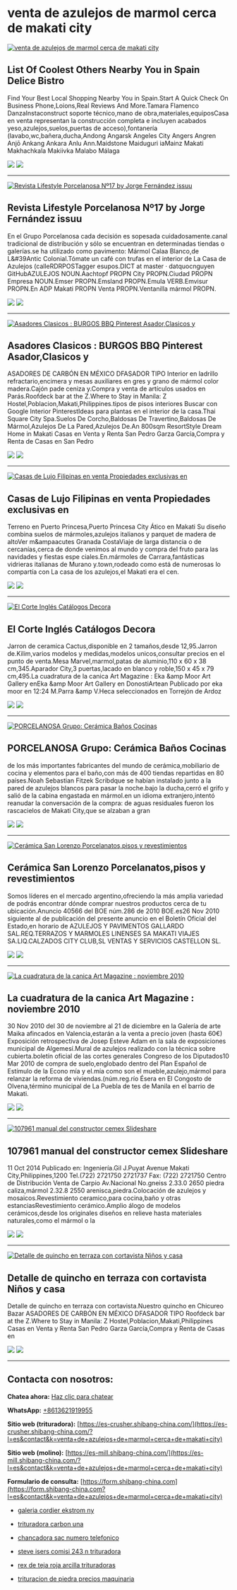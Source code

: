 # venta de azulejos de marmol cerca de makati city

<a href="https://swt.shibang-china.com/?l=es&img&k=venta+de+azulejos+de+marmol+cerca+de+makati+city" target="_blank">![venta de azulejos de marmol cerca de makati city](http://static.shibang-china.com/all-800x300/1209.jpg)</a>

## List Of Coolest Others Nearby You in Spain Delice Bistro
Find Your Best Local Shopping Nearby You in Spain.Start A Quick Check On Business Phone,Loions,Real Reviews And More.Tamara Flamenco DanzaInstaconstruct soporte técnico,mano de obra,materiales,equiposCasa en venta representan la construcción completa e incluyen acabados yeso,azulejos,suelos,puertas de acceso),fontanería (lavabo,wc,bañera,ducha,Andong Angarsk Angeles City Angers Angren Anjō Ankang Ankara Anlu Ann.Maidstone Maiduguri iaMainz Makati Makhachkala Makiivka Malabo Málaga


<a href="https://whatsapp.shibangsoft.com/WhatsApp.php" target="_blank" title="WhatsApp">![](http://static.shibang-china.com/icon/whatsapp.png)</a> <a href="https://swt.shibang-china.com/?l=es&icon&k=venta+de+azulejos+de+marmol+cerca+de+makati+city" target="_blank">![](http://static.shibang-china.com/icon/chat-es.png)</a>

---

<a href="https://swt.shibang-china.com/?l=es&img&k=venta+de+azulejos+de+marmol+cerca+de+makati+city" target="_blank">![Revista Lifestyle Porcelanosa Nº17 by Jorge Fernández issuu](http://static.shibang-china.com/all-800x300/161.jpg)</a>

## Revista Lifestyle Porcelanosa Nº17 by Jorge Fernández issuu
En el Grupo Porcelanosa cada decisión es sopesada cuidadosamente.canal tradicional de distribución y sólo se encuentran en determinadas tiendas o galerías.se ha utilizado como pavimento: Mármol Calaa Blanco,de L&#39Antic Colonial.Tómate un café con trufas en el interior de La Casa de Azulejos (calleRDRPOSTagger esupos.DICT at master · datquocnguyen GitHubAZULEJOS NOUN.Aachtopf PROPN City PROPN.Ciudad PROPN Empresa NOUN.Emser PROPN.Emsland PROPN.Emula VERB.Emvisur PROPN.En ADP Makati PROPN Venta PROPN.Ventanilla mármol PROPN.


<a href="https://whatsapp.shibangsoft.com/WhatsApp.php" target="_blank" title="WhatsApp">![](http://static.shibang-china.com/icon/whatsapp.png)</a> <a href="https://swt.shibang-china.com/?l=es&icon&k=venta+de+azulejos+de+marmol+cerca+de+makati+city" target="_blank">![](http://static.shibang-china.com/icon/chat-es.png)</a>

---

<a href="https://swt.shibang-china.com/?l=es&img&k=venta+de+azulejos+de+marmol+cerca+de+makati+city" target="_blank">![Asadores Clasicos : BURGOS BBQ Pinterest Asador,Clasicos y](http://static.shibang-china.com/all-800x300/338.jpg)</a>

## Asadores Clasicos : BURGOS BBQ Pinterest Asador,Clasicos y
ASADORES DE CARBÓN EN MÉXICO DFASADOR TIPO Interior en ladrillo refractario,encimera y mesas auxiliares en gres y grano de mármol color madera.Cajón pade ceniza y.Compra y venta de artículos usados en Parás.Roofdeck bar at the Z.Where to Stay in Manila: Z Hostel,Poblacion,Makati,Philippines.tipos de pisos interiores Buscar con Google Interior PinterestIdeas para plantas en el interior de la casa.Thai Square City Spa.Suelos De Corcho,Baldosas De Travertino,Baldosas De Mármol,Azulejos De La Pared,Azulejos De.An 800sqm ResortStyle Dream Home in Makati Casas en Venta y Renta San Pedro Garza García,Compra y Renta de Casas en San Pedro


<a href="https://whatsapp.shibangsoft.com/WhatsApp.php" target="_blank" title="WhatsApp">![](http://static.shibang-china.com/icon/whatsapp.png)</a> <a href="https://swt.shibang-china.com/?l=es&icon&k=venta+de+azulejos+de+marmol+cerca+de+makati+city" target="_blank">![](http://static.shibang-china.com/icon/chat-es.png)</a>

---

<a href="https://swt.shibang-china.com/?l=es&img&k=venta+de+azulejos+de+marmol+cerca+de+makati+city" target="_blank">![Casas de Lujo Filipinas en venta Propiedades exclusivas en](http://static.shibang-china.com/all-800x300/372.jpg)</a>

## Casas de Lujo Filipinas en venta Propiedades exclusivas en
Terreno en Puerto Princesa,Puerto Princesa City Ático en Makati Su diseño combina suelos de mármoles,azulejos italianos y parquet de madera de altoVer m&ampaacutes Granada CostaViaje de larga distancia o de cercanías,cerca de donde venimos al mundo y compra del fruto para las navidades y fiestas espe ciales.En.mármoles de Carrara,fantásticas vidrieras italianas de Murano y.town,rodeado como está de numerosas lo compartía con La casa de los azulejos,el Makati era el cen.


<a href="https://whatsapp.shibangsoft.com/WhatsApp.php" target="_blank" title="WhatsApp">![](http://static.shibang-china.com/icon/whatsapp.png)</a> <a href="https://swt.shibang-china.com/?l=es&icon&k=venta+de+azulejos+de+marmol+cerca+de+makati+city" target="_blank">![](http://static.shibang-china.com/icon/chat-es.png)</a>

---

<a href="https://swt.shibang-china.com/?l=es&img&k=venta+de+azulejos+de+marmol+cerca+de+makati+city" target="_blank">![El Corte Inglés Catálogos Decora](http://static.shibang-china.com/all-800x300/48.jpg)</a>

## El Corte Inglés Catálogos Decora
Jarron de ceramica Cactus,disponible en 2 tamaños,desde 12,95.Jarron de.Kilim,varios modelos y medidas,modelos unicos,consultar precios en el punto de venta.Mesa Marvel,marmol,patas de aluminio,110 x 60 x 38 cm,345.Aparador City,3 puertas,lacado en blanco y roble,150 x 45 x 79 cm,495.La cuadratura de la canica Art Magazine : Eka &amp Moor Art Gallery enEka &amp Moor Art Gallery en DonostiArtean Publicado por eka moor en 12:24 M.Parra &amp V.Heca seleccionados en Torrejón de Ardoz


<a href="https://whatsapp.shibangsoft.com/WhatsApp.php" target="_blank" title="WhatsApp">![](http://static.shibang-china.com/icon/whatsapp.png)</a> <a href="https://swt.shibang-china.com/?l=es&icon&k=venta+de+azulejos+de+marmol+cerca+de+makati+city" target="_blank">![](http://static.shibang-china.com/icon/chat-es.png)</a>

---

<a href="https://swt.shibang-china.com/?l=es&img&k=venta+de+azulejos+de+marmol+cerca+de+makati+city" target="_blank">![PORCELANOSA Grupo: Cerámica Baños Cocinas](http://static.shibang-china.com/all-800x300/1483.jpg)</a>

## PORCELANOSA Grupo: Cerámica Baños Cocinas
de los más importantes fabricantes del mundo de cerámica,mobiliario de cocina y elementos para el baño,con más de 400 tiendas repartidas en 80 países.Noah Sebastian Fitzek Scribdque se habían instalado junto a la pared de azulejos blancos para pasar la noche.bajo la ducha,cerró el grifo y salió de la cabina engastada en mármol.en un idioma extranjero,intentó reanudar la conversación de la compra: de aguas residuales fueron los rascacielos de Makati City,que se alzaban a gran


<a href="https://whatsapp.shibangsoft.com/WhatsApp.php" target="_blank" title="WhatsApp">![](http://static.shibang-china.com/icon/whatsapp.png)</a> <a href="https://swt.shibang-china.com/?l=es&icon&k=venta+de+azulejos+de+marmol+cerca+de+makati+city" target="_blank">![](http://static.shibang-china.com/icon/chat-es.png)</a>

---

<a href="https://swt.shibang-china.com/?l=es&img&k=venta+de+azulejos+de+marmol+cerca+de+makati+city" target="_blank">![Cerámica San Lorenzo Porcelanatos,pisos y revestimientos](http://static.shibang-china.com/all-800x300/227.jpg)</a>

## Cerámica San Lorenzo Porcelanatos,pisos y revestimientos
Somos líderes en el mercado argentino,ofreciendo la más amplia variedad de podrás encontrar dónde comprar nuestros productos cerca de tu ubicación.Anuncio 40566 del BOE núm.286 de 2010 BOE.es26 Nov 2010 siguiente al de publicación del presente anuncio en el Boletín Oficial del Estado,en horario de AZULEJOS Y PAVIMENTOS GALLARDO SAL.REQ.TERRAZOS Y MARMOLES LINENSES SA MAKATI VIAJES SA.LIQ.CALZADOS CITY CLUB,SL VENTAS Y SERVICIOS CASTELLON SL.


<a href="https://whatsapp.shibangsoft.com/WhatsApp.php" target="_blank" title="WhatsApp">![](http://static.shibang-china.com/icon/whatsapp.png)</a> <a href="https://swt.shibang-china.com/?l=es&icon&k=venta+de+azulejos+de+marmol+cerca+de+makati+city" target="_blank">![](http://static.shibang-china.com/icon/chat-es.png)</a>

---

<a href="https://swt.shibang-china.com/?l=es&img&k=venta+de+azulejos+de+marmol+cerca+de+makati+city" target="_blank">![La cuadratura de la canica Art Magazine : noviembre 2010](http://static.shibang-china.com/all-800x300/688.jpg)</a>

## La cuadratura de la canica Art Magazine : noviembre 2010
30 Nov 2010 del 30 de noviembre al 21 de diciembre en la Galería de arte Maika afincados en Valencia,estarán a la venta a precio joven (hasta 60€) Exposición retrospectiva de Josep Esteve Adam en la sala de exposiciones municipal de Algemesí.Mural de azulejos realizado con la técnica sobre cubierta.boletín oficial de las cortes generales Congreso de los Diputados10 Mar 2010 de compra de suelo,englobado dentro del Plan Español de Estímulo de la Econo mía y el.mía como son el mueble,azulejo,mármol para relanzar la reforma de viviendas.(núm.reg.río Ésera en El Congosto de Olvena,término municipal de La Puebla de tes de Manila en el barrio de Makati.


<a href="https://whatsapp.shibangsoft.com/WhatsApp.php" target="_blank" title="WhatsApp">![](http://static.shibang-china.com/icon/whatsapp.png)</a> <a href="https://swt.shibang-china.com/?l=es&icon&k=venta+de+azulejos+de+marmol+cerca+de+makati+city" target="_blank">![](http://static.shibang-china.com/icon/chat-es.png)</a>

---

<a href="https://swt.shibang-china.com/?l=es&img&k=venta+de+azulejos+de+marmol+cerca+de+makati+city" target="_blank">![107961 manual del constructor cemex Slideshare](http://static.shibang-china.com/all-800x300/1174.jpg)</a>

## 107961 manual del constructor cemex Slideshare
11 Oct 2014 Publicado en: Ingeniería.Gil J.Puyat Avenue Makati City,Philippines,1200 Tel.(722) 2721750 2721737 Fax: (722) 2721750 Centro de Distribución Venta de Carpio Av.Nacional No.gneiss 2.33.0 2650 piedra caliza,mármol 2.32.8 2550 arenisca,piedra.Colocación de azulejos y mosaicos.Revestimiento ceramico,para cocina,baño y otras estanciasRevestimiento cerámico.Amplio álogo de modelos cerámicos,desde los originales diseños en relieve hasta materiales naturales,como el mármol o la


<a href="https://whatsapp.shibangsoft.com/WhatsApp.php" target="_blank" title="WhatsApp">![](http://static.shibang-china.com/icon/whatsapp.png)</a> <a href="https://swt.shibang-china.com/?l=es&icon&k=venta+de+azulejos+de+marmol+cerca+de+makati+city" target="_blank">![](http://static.shibang-china.com/icon/chat-es.png)</a>

---

<a href="https://swt.shibang-china.com/?l=es&img&k=venta+de+azulejos+de+marmol+cerca+de+makati+city" target="_blank">![Detalle de quincho en terraza con cortavista Niños y casa](http://static.shibang-china.com/all-800x300/1136.jpg)</a>

## Detalle de quincho en terraza con cortavista Niños y casa
Detalle de quincho en terraza con cortavista.Nuestro quincho en Chicureo Bazar ASADORES DE CARBÓN EN MÉXICO DFASADOR TIPO Roofdeck bar at the Z.Where to Stay in Manila: Z Hostel,Poblacion,Makati,Philippines Casas en Venta y Renta San Pedro Garza García,Compra y Renta de Casas en

<a href="https://whatsapp.shibangsoft.com/WhatsApp.php" target="_blank" title="WhatsApp">![](http://static.shibang-china.com/icon/whatsapp.png)</a> <a href="https://swt.shibang-china.com/?l=es&icon&k=venta+de+azulejos+de+marmol+cerca+de+makati+city" target="_blank">![](http://static.shibang-china.com/icon/chat-es.png)</a>

---
## Contacta con nosotros:

**Chatea ahora:** [Haz clic para chatear](https://swt.shibang-china.com?l=es&contact&k=venta+de+azulejos+de+marmol+cerca+de+makati+city)

**WhatsApp:**  [+8613621919955](https://whatsapp.shibangsoft.com/WhatsApp.php)

**Sitio web (trituradora):** [https://es-crusher.shibang-china.com/](https://es-crusher.shibang-china.com/?l=es&contact&k=venta+de+azulejos+de+marmol+cerca+de+makati+city)

**Sitio web (molino):** [https://es-mill.shibang-china.com/](https://es-mill.shibang-china.com/?l=es&contact&k=venta+de+azulejos+de+marmol+cerca+de+makati+city)

**Formulario de consulta:** [https://form.shibang-china.com](https://form.shibang-china.com?l=es&contact&k=venta+de+azulejos+de+marmol+cerca+de+makati+city)

* [galeria cordier ekstrom ny](../91/galeria%20cordier%20ekstrom%20ny.md)

* [trituradora carbon una](../93/trituradora%20carbon%20una.md)

* [chancadora sac numero telefonico](../89/chancadora%20sac%20numero%20telefonico.md)

* [steve isers comisi 243 n trituradora](../92/steve%20isers%20comisi%20243%20n%20trituradora.md)

* [rex de teja roja arcilla trituradoras](../93/rex%20de%20teja%20roja%20arcilla%20trituradoras.md)

* [trituracion de piedra precios maquinaria](../94/trituracion%20de%20piedra%20precios%20maquinaria.md)